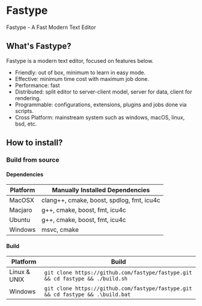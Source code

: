 # Fastype

Fastype - A Fast Modern Text Editor

## What's Fastype?

Fastype is a modern text editor, focused on features below.

* Friendly: out of box, minimum to learn in easy mode.
* Effective: minimum time cost with maximum job done.
* Performance: fast
* Distributed: split editor to server-client model, server for data, client for rendering.
* Programmable: configurations, extensions, plugins and jobs done via scripts.
* Cross Platform: mainstream system such as windows, macOS, linux, bsd, etc.

## How to install?

### Build from source

#### Dependencies

|  Platform  |  Manually Installed Dependencies                                  |
|------------|-------------------------------------------------------------------|
|  MacOSX    | clang++, cmake, boost, spdlog, fmt, icu4c                         |
|  Macjaro   | g++, cmake, boost, fmt, icu4c                                     |
|  Ubuntu    | g++, cmake, boost, fmt, icu4c                                     |
|  Windows   | msvc, cmake                                                       |

#### Build

|  Platform      |  Build                                                                          |
|----------------|---------------------------------------------------------------------------------|
|  Linux & UNIX  | `git clone https://github.com/fastype/fastype.git && cd fastype && ./build.sh`  |
|  Windows       | `git clone https://github.com/fastype/fastype.git && cd fastype && .\build.bat` |
